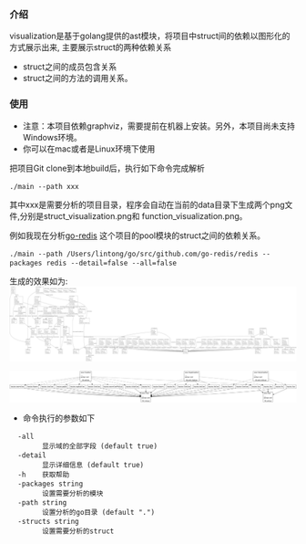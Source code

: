 ### 介绍
visualization是基于golang提供的ast模块，将项目中struct间的依赖以图形化的方式展示出来,
主要展示struct的两种依赖关系
* struct之间的成员包含关系
* struct之间的方法的调用关系。

### 使用
* 注意：本项目依赖graphviz，需要提前在机器上安装。另外，本项目尚未支持Windows环境。
* 你可以在mac或者是Linux环境下使用

把项目Git clone到本地build后，执行如下命令完成解析
```shell script
./main --path xxx
```
其中xxx是需要分析的项目目录，程序会自动在当前的data目录下生成两个png文件,分别是struct_visualization.png和
function_visualization.png。

例如我现在分析[go-redis](https://github.com/go-redis/redis) 这个项目的pool模块的struct之间的依赖关系。
```shell script
./main --path /Users/lintong/go/src/github.com/go-redis/redis --packages redis --detail=false --all=false
```
生成的效果如为:
![结构体成员依赖图](data/struct_visualization.png)

![结构体调用关系图](data/function_visualization.png)

* 命令执行的参数如下 
```
  -all
    	显示域的全部字段 (default true)
  -detail
    	显示详细信息 (default true)
  -h	获取帮助
  -packages string
    	设置需要分析的模块
  -path string
    	设置分析的go目录 (default ".")
  -structs string
    	设置需要分析的struct
```
